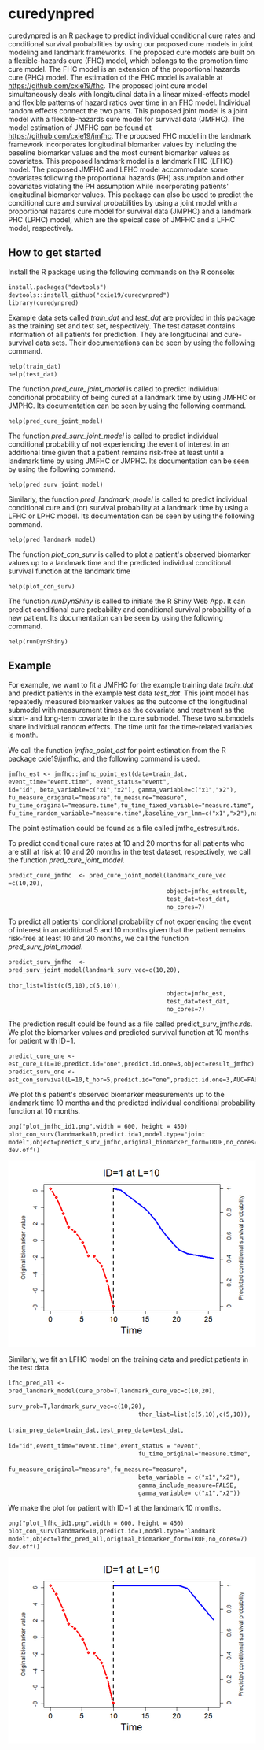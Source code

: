 # curedynpred

curedynpred is an R package to predict individual conditional cure rates and conditional 
survival probabilities by using our proposed cure models in joint modeling and landmark frameworks. 
The proposed cure models are built on a flexible-hazards cure (FHC) model, which belongs to the promotion time cure model. The FHC model is an extension of the proportional hazards cure (PHC) model. The estimation of the FHC model is available at https://github.com/cxie19/fhc.
The proposed joint cure model simultaneously deals with longitudinal data in a linear mixed-effects model and flexible patterns of hazard ratios over time in an FHC model. 
Individual random effects connect the two parts. 
This proposed joint model is a joint model with a flexible-hazards cure model for survival data (JMFHC). The model estimation of JMFHC can be found at https://github.com/cxie19/jmfhc.
The proposed FHC model in the landmark framework incorporates longitudinal biomarker values by including the baseline biomarker values and the most current biomarker values as covariates. This proposed landmark model is a landmark FHC (LFHC) model.
The proposed JMFHC and LFHC model accommodate some covariates following the proportional hazards (PH) assumption and other covariates violating the PH assumption while incorporating patients' longitudinal biomarker values. 
This package can also be used to predict the conditional cure and survival probabilities by using a joint model with a proportional hazards cure model for survival data (JMPHC) and a landmark PHC (LPHC) model, which are the speical case of JMFHC and a LFHC model, respectively.

## How to get started

Install the R package using the following commands on the R console:

```{r}
install.packages("devtools")
devtools::install_github("cxie19/curedynpred")
library(curedynpred)
```

Example data sets called *train_dat* and *test_dat* are provided in this package as the training set and test set, respectively. 
The test dataset contains information of all patients for prediction. They are longitudinal and cure-survival data sets. Their documentations can be seen by using the following command.

```{r}
help(train_dat)
help(test_dat)
```

The function *pred_cure_joint_model* is called to predict individual conditional probability of being cured at a landmark time by using JMFHC or JMPHC.
Its documentation can be seen by using the following command.

```{r}
help(pred_cure_joint_model)
```

The function *pred_surv_joint_model* is called to predict individual conditional probability of not experiencing the event of
interest in an additional time given that a patient remains risk-free at least until a landmark time by using JMFHC or JMPHC.
Its documentation can be seen by using the following command.

```{r}
help(pred_surv_joint_model)
```
Similarly, the function *pred_landmark_model* is called to predict individual conditional cure and (or) survival probability at a landmark time by using a LFHC or LPHC model.
Its documentation can be seen by using the following command.

```{r}
help(pred_landmark_model)
```

The function *plot_con_surv* is called to plot a patient's observed biomarker values up to a landmark time and the predicted individual conditional survival function at the landmark time

```{r}
help(plot_con_surv)
```

The function *runDynShiny* is called to initiate the R Shiny Web App. It can predict conditional 
cure probability and conditional survival probability of a new patient.
Its documentation can be seen by using the following command.

```{r}
help(runDynShiny)
```


## Example
For example, we want to fit a JMFHC for the example training data *train_dat* and predict patients in the example test data *test_dat*.
This joint model has repeatedly measured biomarker values as the outcome of the 
longitudinal submodel with measurement times as the 
covariate and treatment as the short- and long-term covariate in the cure 
submodel. These two submodels share individual random effects.
The time unit for the time-related variables is month.

We call the function *jmfhc_point_est* for point estimation from the R package cxie19/jmfhc, and the following command is used.

```{r}
jmfhc_est <- jmfhc::jmfhc_point_est(data=train_dat, event_time="event.time", event_status="event",                                                                        id="id", beta_variable=c("x1","x2"), gamma_variable=c("x1","x2"),                                                                      fu_measure_original="measure",fu_measure="measure",                                                                                    fu_time_original="measure.time",fu_time_fixed_variable="measure.time",                                                                 fu_time_random_variable="measure.time",baseline_var_lmm=c("x1","x2"),no_cores=7)
```
The point estimation could be found as a file called jmfhc_estresult.rds.

To predict conditional cure rates at 10 and 20 months for all patients who are still at risk at 10 and 20 months in the test dataset, respectively, we call the function *pred_cure_joint_model*.

```{r}
predict_cure_jmfhc  <- pred_cure_joint_model(landmark_cure_vec =c(10,20),
                                             object=jmfhc_estresult,
                                             test_dat=test_dat,
                                             no_cores=7)
```

To predict all patients' conditional probability of not experiencing the event of interest in an additional 5 and 10 months 
given that the patient remains risk-free at least 10 and 20 months, we call the function *pred_surv_joint_model*. 

```{r}
predict_surv_jmfhc  <- pred_surv_joint_model(landmark_surv_vec=c(10,20),
                                             thor_list=list(c(5,10),c(5,10)),
                                             object=jmfhc_est,
                                             test_dat=test_dat,
                                             no_cores=7)
```

The prediction result could be found as a file called predict_surv_jmfhc.rds.
We plot the biomarker values and predicted survival function at 10 months for patient with ID=1.

```{r}
predict_cure_one <- est_cure_L(L=10,predict.id="one",predict.id.one=3,object=result_jmfhc)
predict_surv_one <- est_con_survival(L=10,t_hor=5,predict.id="one",predict.id.one=3,AUC=FALSE,Brier=FALSE,object=result_jmfhc)
```

We plot this patient's observed biomarker measurements up to the landmark time 10 months and the predicted individual conditional probability function at 10 months. 

```{r}
png("plot_jmfhc_id1.png",width = 600, height = 450)
plot_con_surv(landmark=10,predict.id=1,model.type="joint model",object=predict_surv_jmfhc,original_biomarker_form=TRUE,no_cores=7)
dev.off()
```

![](plot_jmfhc_id1.png)

Similarly, we fit an LFHC model on the training data and predict patients in the test data.
```{r}
lfhc_pred_all <- pred_landmark_model(cure_prob=T,landmark_cure_vec=c(10,20),
                                     surv_prob=T,landmark_surv_vec=c(10,20),
                                     thor_list=list(c(5,10),c(5,10)),
                                     train_prep_data=train_dat,test_prep_data=test_dat,
                                     id="id",event_time="event.time",event_status = "event",
                                     fu_time_original="measure.time",
                                     fu_measure_original="measure",fu_measure="measure",
                                     beta_variable = c("x1","x2"),
                                     gamma_include_measure=FALSE,
                                     gamma_variable= c("x1","x2"))
```
We make the plot for patient with ID=1 at the landmark 10 months.
```{r}
png("plot_lfhc_id1.png",width = 600, height = 450)
plot_con_surv(landmark=10,predict.id=1,model.type="landmark model",object=lfhc_pred_all,original_biomarker_form=TRUE,no_cores=7)
dev.off()
```

![](plot_lfhc_id1.png)
